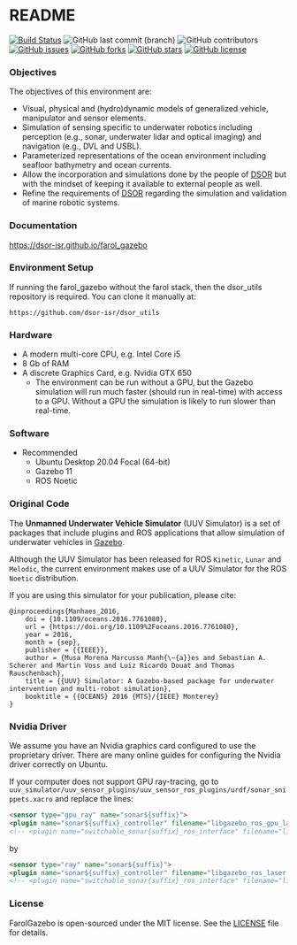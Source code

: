 # README #

[![Build Status](https://ci.dsor.isr.tecnico.ulisboa.pt/buildStatus/icon?job=GitHub+DSOR%2Ffarol_gazebo%2Fmain)](https://ci.dsor.isr.tecnico.ulisboa.pt/job/GitHub%20DSOR/job/farol_gazebo/job/main/)
![GitHub last commit (branch)](https://img.shields.io/github/last-commit/dsor-isr/farol_gazebo/main)
![GitHub contributors](https://img.shields.io/github/contributors/dsor-isr/farol_gazebo)
[![GitHub issues](https://img.shields.io/github/issues/dsor-isr/farol_gazebo)](https://github.com/dsor-isr/farol_gazebo/issues)
[![GitHub forks](https://img.shields.io/github/forks/dsor-isr/farol_gazebo)](https://github.com/dsor-isr/farol_gazebo/network)
[![GitHub stars](https://img.shields.io/github/stars/dsor-isr/farol_gazebo)](https://github.com/dsor-isr/farol_gazebo/stargazers)
[![GitHub license](https://img.shields.io/github/license/dsor-isr/farol_gazebo)](https://github.com/dsor-isr/farol_gazebo/blob/main/LICENSE)

### Objectives

The objectives of this environment are:
* Visual, physical and (hydro)dynamic models of generalized vehicle, manipulator and sensor elements.
* Simulation of sensing specific to underwater robotics including perception (e.g., sonar, underwater lidar and optical imaging) and navigation (e.g., DVL and USBL). 
* Parameterized representations of the ocean environment including seafloor bathymetry and ocean currents.
* Allow the incorporation and simulations done by the people of [DSOR](http://dsor.isr.ist.utl.pt/) but with the mindset of keeping it available to external people as well.
* Refine the requirements of [DSOR](http://dsor.isr.ist.utl.pt/) regarding the simulation and validation of marine robotic systems.

### Documentation
https://dsor-isr.github.io/farol_gazebo

### Environment Setup
If running the farol_gazebo without the farol stack, then the dsor_utils repository is required. You can clone it manually at:
```
https://github.com/dsor-isr/dsor_utils
```

### Hardware

* A modern multi-core CPU, e.g. Intel Core i5
* 8 Gb of RAM
* A discrete Graphics Card, e.g. Nvidia GTX 650
    * The environment can be run without a GPU, but the Gazebo simulation will run much faster (should run in real-time) with access to a GPU. Without a GPU the simulation is likely to run slower than real-time.

### Software
 - Recommended
   * Ubuntu Desktop 20.04 Focal (64-bit) 
   * Gazebo 11
   * ROS Noetic

### Original Code

The **Unmanned Underwater Vehicle Simulator** (UUV Simulator) is a set of packages that include plugins and ROS applications that allow simulation of underwater vehicles in [Gazebo](http://gazebosim.org/). 

Although the UUV Simulator has been released for ROS `Kinetic`, `Lunar` and `Melodic`, the current environment makes use of a UUV Simulator for the ROS `Noetic` distribution.

If you are using this simulator for your publication, please cite:

```
@inproceedings{Manhaes_2016,
	doi = {10.1109/oceans.2016.7761080},
	url = {https://doi.org/10.1109%2Foceans.2016.7761080},
	year = 2016,
	month = {sep},
	publisher = {{IEEE}},
	author = {Musa Morena Marcusso Manh{\~{a}}es and Sebastian A. Scherer and Martin Voss and Luiz Ricardo Douat and Thomas Rauschenbach},
	title = {{UUV} Simulator: A Gazebo-based package for underwater intervention and multi-robot simulation},
	booktitle = {{OCEANS} 2016 {MTS}/{IEEE} Monterey}
}
```

### Nvidia Driver
We assume you have an Nvidia graphics card configured to use the proprietary driver. There are many online guides for configuring the Nvidia driver correctly on Ubuntu. 

If your computer does not support GPU ray-tracing, go to ```uuv_simulator/uuv_sensor_plugins/uuv_sensor_ros_plugins/urdf/sonar_snippets.xacro```  and replace the lines:

```html
<sensor type="gpu_ray" name="sonar${suffix}"> 
<plugin name="sonar${suffix}_controller" filename="libgazebo_ros_gpu_laser.so">
<!-- <plugin name="switchable_sonar{suffix}_ros_interface" filename="libuuv_gazebo_ros_switchable_gpu_ray_sensor.so">
```

by

```html
<sensor type="ray" name="sonar${suffix}">
<plugin name="sonar${suffix}_controller" filename="libgazebo_ros_laser.so">
<!-- <plugin name="switchable_sonar{suffix}_ros_interface" filename="libuuv_gazebo_ros_switchable_ray_sensor.so">
```

### License
FarolGazebo is open-sourced under the MIT license. See the [LICENSE](https://github.com/dsor-isr/farol_gazebo/LICENSE) file for details.
